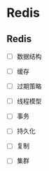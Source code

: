 # Redis

## Redis

* [ ] 数据结构
* [ ] 缓存
* [ ] 过期策略
* [ ] 线程模型
* [ ] 事务
* [ ] 持久化
* [ ] 复制
* [ ] 集群



### 

